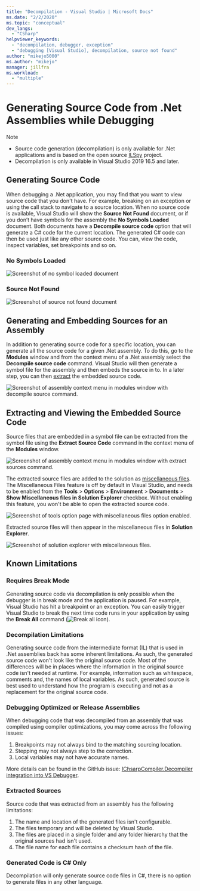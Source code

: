 ```yaml
---
title: "Decompilation - Visual Studio | Microsoft Docs"
ms.date: "2/2/2020"
ms.topic: "conceptual"
dev_langs:
  - "CSharp"
helpviewer_keywords:
  - "decompilation, debugger, exception"
  - "debugging [Visual Studio], decompilation, source not found"
author: "mikejo5000"
ms.author: "mikejo"
manager: jillfra
ms.workload:
  - "multiple"
---
```


# Generating Source Code from .Net Assemblies while Debugging

> [!NOTE]
> * Source code generation (decompilation) is only available for .Net applications and is based on the open source [ILSpy](https://github.com/icsharpcode/ILSpy) project.
> * Decompilation is only available in Visual Studio 2019 16.5 and later.

## Generating Source Code

When debugging a .Net application, you may find that you want to view source code that you don't have. For example, breaking on an exception or using the call stack to navigate to a source location. When no source code is available, Visual Studio will show the **Source Not Found** document, or if you don’t have symbols for the assembly the **No Symbols Loaded** document. Both documents have a **Decompile source code** option that will generate a C# code for the current location. The generated C# code can then be used just like any other source code. You can, view the code, inspect variables,  set breakpoints and so on.

### No Symbols Loaded

![Screenshot of no symbol loaded document](media/decompilation-no-symbol-found.png)

### Source Not Found

![Screenshot of source not found document](media/decompilation-no-symbol-found.png)

## Generating and Embedding Sources for an Assembly

In addition to generating source code for a specific location, you can generate all the source code for a given .Net assembly. To do this, go to the **Modules** window and from the context menu of a .Net assembly select the **Decompile source code** command. Visual Studio will then generate a symbol file for the assembly and then embeds the source in to. In a later step, you can then [extract](#extracting-and-viewing-the-embedded-source-code) the embedded source code.

![Screenshot of assembly context menu in modules window with decompile source command.](media/decompilation-decompile-source-code.png)

## Extracting and Viewing the Embedded Source Code

Source files that are embedded in a symbol file can be extracted from the symbol file using the **Extract Source Code** command in the context menu of the **Modules** window.

![Screenshot of assembly context menu in modules window with extract sources command.](media/decompilation-extract-source-code.png)

The extracted source files are added to the solution as [miscellaneous files](../ide/reference/miscellaneous-files). The Miscellaneous Files feature is off by default in Visual Studio, and needs to be enabled from the **Tools** > **Options** > **Environment** > **Documents** > **Show Miscellaneous files in Solution Explorer** checkbox. Without enabling this feature, you won't be able to open the extracted source code.

![Screenshot of tools option page with miscellaneous files option enabled.](media/decompilation-tools-options-misc-files.png)

Extracted source files will then appear in the miscellaneous files in **Solution Explorer**.

![Screenshot of solution explorer with miscellaneous files.](media/decompilation-solution-explorer.png)

## Known Limitations

### Requires Break Mode

Generating source code via decompilation is only possible when the debugger is in break mode and the application is paused. For example, Visual Studio has hit a breakpoint or an exception. You can easily trigger Visual Studio to break the next time code runs in your application by using the **Break All** command (![Break all icon](media/decompilation-break-all.png)).

### Decompilation Limitations

Generating source code from the intermediate format (IL) that is used in .Net assemblies back has some inherent limitations. As such, the generated source code won't look like the original source code. Most of the differences will be in places where the information in the original source code isn't needed at runtime. For example, information such as whitespace, comments and, the names of local variables. As such, generated source is best used to understand how the program is executing and not as a replacement for the original source code.

### Debugging Optimized or Release Assemblies

When debugging code that was decompiled from an assembly that was compiled using compiler optimizations, you may come across the following issues:
1. Breakpoints may not always bind to the matching sourcing location.
1. Stepping may not always step to the correction.
1. Local variables may not have accurate names.

More details can be found in the GitHub issue: [IChsarpCompiler.Decompiler integration into VS Debugger](https://github.com/icsharpcode/ILSpy/issues/1901).

### Extracted Sources

Source code that was extracted from an assembly has the following limitations:
1. The name and location of the generated files isn't configurable.
1. The files temporary and will be deleted by Visual Studio.
1. The files are placed in a single folder and any folder hierarchy that the original sources had isn't used.
1. The file name for each file contains a checksum hash of the file.

### Generated Code is C# Only
Decompilation will only generate source code files in C#, there is no option to generate files in any other language.